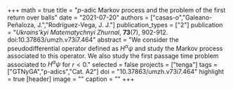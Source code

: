 +++
math = true
title = "$p$-adic Markov process and the problem of the first return over balls"
date = "2021-07-20"
authors = ["casas-o","Galeano-Peñaloza, J.","Rodríguez-Vega, J. J."]
publication_types = ["2"]
publication = "*Ukrains’kyi Matematychnyi Zhurnal*, **73**(7), 902-912. doi:10.37863/umzh.v73i7.464"
abstract = "We consider the pseudodifferential operator defined as $H^{\alpha}\psi$ and study the Markov process associated to this operator. We also study the first passage time problem associated to $H^{\alpha}\psi$ for $r<0$."
selected = false
projects = ["tenga"]
tags = ["GTNyGA","p-adics","Cat. A2"]
doi = "10.37863/umzh.v73i7.464"
highlight = true
[header]
image = ""
caption = ""
+++
